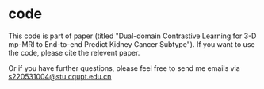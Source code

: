 # code
This code is part of paper (titled "Dual-domain Contrastive Learning for 3-D mp-MRI to End-to-end Predict Kidney Cancer Subtype").
If you want to use the code, please cite the relevent paper.

Or if you have further questions, please feel free to send me emails via  s220531004@stu.cqupt.edu.cn
